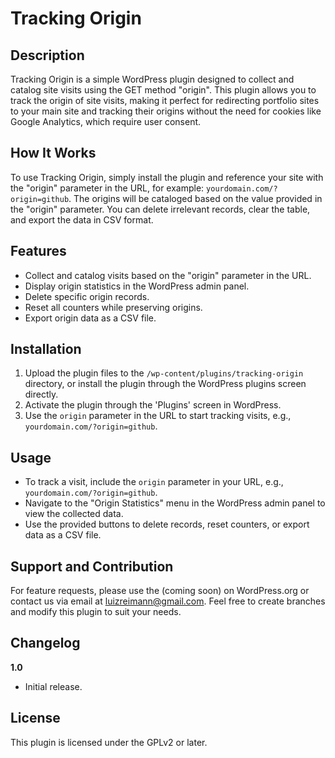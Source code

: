 # Tracking Origin

## Description

Tracking Origin is a simple WordPress plugin designed to collect and catalog site visits using the GET method "origin". This plugin allows you to track the origin of site visits, making it perfect for redirecting portfolio sites to your main site and tracking their origins without the need for cookies like Google Analytics, which require user consent.

## How It Works

To use Tracking Origin, simply install the plugin and reference your site with the "origin" parameter in the URL, for example: `yourdomain.com/?origin=github`. The origins will be cataloged based on the value provided in the "origin" parameter. You can delete irrelevant records, clear the table, and export the data in CSV format.

## Features

- Collect and catalog visits based on the "origin" parameter in the URL.
- Display origin statistics in the WordPress admin panel.
- Delete specific origin records.
- Reset all counters while preserving origins.
- Export origin data as a CSV file.

## Installation

1. Upload the plugin files to the `/wp-content/plugins/tracking-origin` directory, or install the plugin through the WordPress plugins screen directly.
2. Activate the plugin through the 'Plugins' screen in WordPress.
3. Use the `origin` parameter in the URL to start tracking visits, e.g., `yourdomain.com/?origin=github`.

## Usage

- To track a visit, include the `origin` parameter in your URL, e.g., `yourdomain.com/?origin=github`.
- Navigate to the "Origin Statistics" menu in the WordPress admin panel to view the collected data.
- Use the provided buttons to delete records, reset counters, or export data as a CSV file.

## Support and Contribution

For feature requests, please use the (coming soon) on WordPress.org or contact us via email at luizreimann@gmail.com. Feel free to create branches and modify this plugin to suit your needs.

## Changelog

**1.0**
- Initial release.

## License

This plugin is licensed under the GPLv2 or later.
